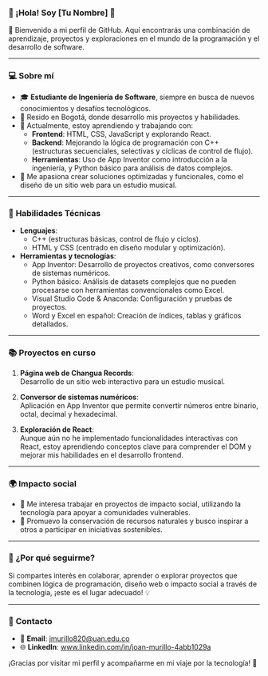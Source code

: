 ### 🌟 ¡Hola! Soy [Tu Nombre] 🌟

👋 Bienvenido a mi perfil de GitHub. Aquí encontrarás una combinación de aprendizaje, proyectos y exploraciones en el mundo de la programación y el desarrollo de software.

---

### 💻 **Sobre mí**

- 🎓 **Estudiante de Ingeniería de Software**, siempre en busca de nuevos conocimientos y desafíos tecnológicos.  
- 📍 Resido en Bogotá, donde desarrollo mis proyectos y habilidades.  
- 🌱 Actualmente, estoy aprendiendo y trabajando con:
  - **Frontend**: HTML, CSS, JavaScript y explorando React.  
  - **Backend**: Mejorando la lógica de programación con C++ (estructuras secuenciales, selectivas y cíclicas de control de flujo).  
  - **Herramientas**: Uso de App Inventor como introducción a la ingeniería, y Python básico para análisis de datos complejos.  
- 🚀 Me apasiona crear soluciones optimizadas y funcionales, como el diseño de un sitio web para un estudio musical.  

---

### 🔧 **Habilidades Técnicas**

- **Lenguajes**:  
  - C++ (estructuras básicas, control de flujo y ciclos).  
  - HTML y CSS (centrado en diseño modular y optimización).  
- **Herramientas y tecnologías**:  
  - App Inventor: Desarrollo de proyectos creativos, como conversores de sistemas numéricos.  
  - Python básico: Análisis de datasets complejos que no pueden procesarse con herramientas convencionales como Excel.  
  - Visual Studio Code & Anaconda: Configuración y pruebas de proyectos.  
  - Word y Excel en español: Creación de índices, tablas y gráficos detallados.  

---

### 📚 **Proyectos en curso**

1. **Página web de Changua Records**:  
   Desarrollo de un sitio web interactivo para un estudio musical.  

2. **Conversor de sistemas numéricos**:  
   Aplicación en App Inventor que permite convertir números entre binario, octal, decimal y hexadecimal.  

3. **Exploración de React**:  
   Aunque aún no he implementado funcionalidades interactivas con React, estoy aprendiendo conceptos clave para comprender el DOM y mejorar mis habilidades en el desarrollo frontend.  

---

### 🌍 **Impacto social**

- 🌱 Me interesa trabajar en proyectos de impacto social, utilizando la tecnología para apoyar a comunidades vulnerables.  
- 🌿 Promuevo la conservación de recursos naturales y busco inspirar a otros a participar en iniciativas sostenibles.  

---

### 🤔 **¿Por qué seguirme?**

Si compartes interés en colaborar, aprender o explorar proyectos que combinen lógica de programación, diseño web o impacto social a través de la tecnología, ¡este es el lugar adecuado! 💡

---

### 📝 **Contacto**

- 📧 **Email**: jmurillo820@uan.edu.co 
- 🌐 **LinkedIn**: www.linkedin.com/in/joan-murillo-4abb1029a

¡Gracias por visitar mi perfil y acompañarme en mi viaje por la tecnología! 🚀  
